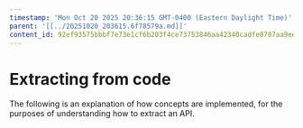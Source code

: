 ```yaml
---
timestamp: 'Mon Oct 20 2025 20:36:15 GMT-0400 (Eastern Daylight Time)'
parent: '[[../20251020_203615.6f78579a.md]]'
content_id: 92ef93575bbbf7e73e1cf6b203f4ce73753846aa42340cadfe8787aa9ee9820d
---
```


# Extracting from code

The following is an explanation of how concepts are implemented, for the purposes of understanding how to extract an API.
